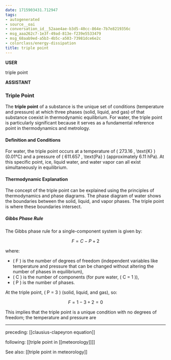 ```yaml
---
date: 1715903431.712947
tags:
- autogenerated
- source__oai
- conversation_id__52aae4ae-b3d5-40cc-864e-7b7e8219356c
- msg_aaa262c7-1e3f-49ad-813e-f239e5533479
- msg_68aab9ed-a5b3-4b5c-a503-73981dce6e2c
- colorclass/energy-dissipation
title: triple point
---
```


**USER**

triple point


**ASSISTANT**

### Triple Point

The **triple point** of a substance is the unique set of conditions (temperature and pressure) at which three phases (solid, liquid, and gas) of that substance coexist in thermodynamic equilibrium. For water, the triple point is particularly significant because it serves as a fundamental reference point in thermodynamics and metrology.

#### Definition and Conditions

For water, the triple point occurs at a temperature of \( 273.16 \, \text{K} \) (0.01°C) and a pressure of \( 611.657 \, \text{Pa} \) (approximately 6.11 hPa). At this specific point, ice, liquid water, and water vapor can all exist simultaneously in equilibrium.

#### Thermodynamic Explanation

The concept of the triple point can be explained using the principles of thermodynamics and phase diagrams. The phase diagram of water shows the boundaries between the solid, liquid, and vapor phases. The triple point is where these boundaries intersect.

##### Gibbs Phase Rule

The Gibbs phase rule for a single-component system is given by:

$$
F = C - P + 2
$$

where:
- \( F \) is the number of degrees of freedom (independent variables like temperature and pressure that can be changed without altering the number of phases in equilibrium),
- \( C \) is the number of components (for pure water, \( C = 1 \)),
- \( P \) is the number of phases.

At the triple point, \( P = 3 \) (solid, liquid, and gas), so:

$$
F = 1 - 3 + 2 = 0
$$

This implies that the triple point is a unique condition with no degrees of freedom; the temperature and pressure are


---

preceding: [[clausius-clapeyron equation]]  


following: [[triple point in [[meteorology]]]]

See also: [[triple point in meteorology]]